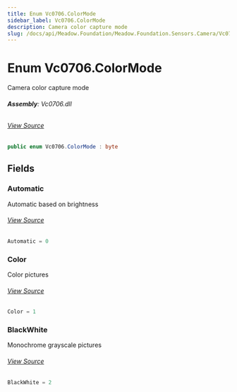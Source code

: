```yaml
---
title: Enum Vc0706.ColorMode
sidebar_label: Vc0706.ColorMode
description: Camera color capture mode
slug: /docs/api/Meadow.Foundation/Meadow.Foundation.Sensors.Camera/Vc0706.ColorMode
---
```

# Enum Vc0706.ColorMode
Camera color capture mode

###### **Assembly**: Vc0706.dll
###### [View Source](https://github.com/WildernessLabs/Meadow.Foundation.git/blob/develop/Source/Meadow.Foundation.Peripherals/Sensors.Camera.Vc0706/Driver/Vc0706.Enums.cs#L54)
```csharp title="Declaration"
public enum Vc0706.ColorMode : byte
```
## Fields
### Automatic
Automatic based on brightness
###### [View Source](https://github.com/WildernessLabs/Meadow.Foundation.git/blob/develop/Source/Meadow.Foundation.Peripherals/Sensors.Camera.Vc0706/Driver/Vc0706.Enums.cs#L59)
```csharp title="Declaration"
Automatic = 0
```
### Color
Color pictures
###### [View Source](https://github.com/WildernessLabs/Meadow.Foundation.git/blob/develop/Source/Meadow.Foundation.Peripherals/Sensors.Camera.Vc0706/Driver/Vc0706.Enums.cs#L63)
```csharp title="Declaration"
Color = 1
```
### BlackWhite
Monochrome grayscale pictures
###### [View Source](https://github.com/WildernessLabs/Meadow.Foundation.git/blob/develop/Source/Meadow.Foundation.Peripherals/Sensors.Camera.Vc0706/Driver/Vc0706.Enums.cs#L67)
```csharp title="Declaration"
BlackWhite = 2
```
